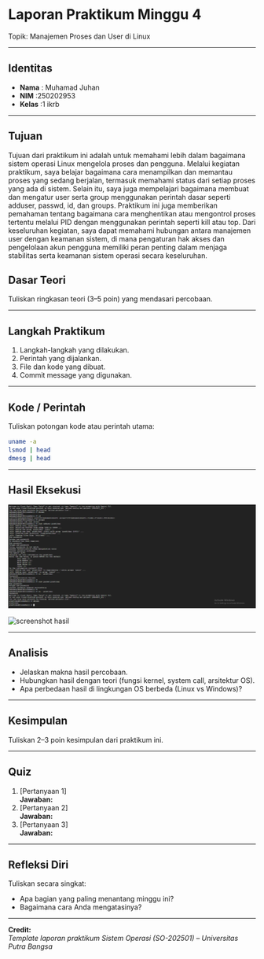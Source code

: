 
# Laporan Praktikum Minggu 4
Topik: Manajemen Proses dan User di Linux

---

## Identitas
- **Nama**  : Muhamad Juhan
- **NIM**   :250202953
- **Kelas** :1 ikrb

---

## Tujuan

Tujuan dari praktikum ini adalah untuk memahami lebih dalam bagaimana sistem operasi Linux mengelola proses dan pengguna. Melalui kegiatan praktikum, saya belajar bagaimana cara menampilkan dan memantau proses yang sedang berjalan, termasuk memahami status dari setiap proses yang ada di sistem. Selain itu, saya juga mempelajari bagaimana membuat dan mengatur user serta group menggunakan perintah dasar seperti adduser, passwd, id, dan groups. Praktikum ini juga memberikan pemahaman tentang bagaimana cara menghentikan atau mengontrol proses tertentu melalui PID dengan menggunakan perintah seperti kill atau top. Dari keseluruhan kegiatan, saya dapat memahami hubungan antara manajemen user dengan keamanan sistem, di mana pengaturan hak akses dan pengelolaan akun pengguna memiliki peran penting dalam menjaga stabilitas serta keamanan sistem operasi secara keseluruhan.


## Dasar Teori
Tuliskan ringkasan teori (3–5 poin) yang mendasari percobaan.

---

## Langkah Praktikum
1. Langkah-langkah yang dilakukan.  
2. Perintah yang dijalankan.  
3. File dan kode yang dibuat.  
4. Commit message yang digunakan.

---

## Kode / Perintah
Tuliskan potongan kode atau perintah utama:
```bash
uname -a
lsmod | head
dmesg | head
```

---

## Hasil Eksekusi

![Screenshot hasil](screenshots/week4_juhan[1].png)

![screenshot hasil](sreenshot/week4_juhan_4.png)

---

## Analisis
- Jelaskan makna hasil percobaan.  
- Hubungkan hasil dengan teori (fungsi kernel, system call, arsitektur OS).  
- Apa perbedaan hasil di lingkungan OS berbeda (Linux vs Windows)?  

---

## Kesimpulan
Tuliskan 2–3 poin kesimpulan dari praktikum ini.

---

## Quiz
1. [Pertanyaan 1]  
   **Jawaban:**  
2. [Pertanyaan 2]  
   **Jawaban:**  
3. [Pertanyaan 3]  
   **Jawaban:**  

---

## Refleksi Diri
Tuliskan secara singkat:
- Apa bagian yang paling menantang minggu ini?  
- Bagaimana cara Anda mengatasinya?  

---

**Credit:**  
_Template laporan praktikum Sistem Operasi (SO-202501) – Universitas Putra Bangsa_
